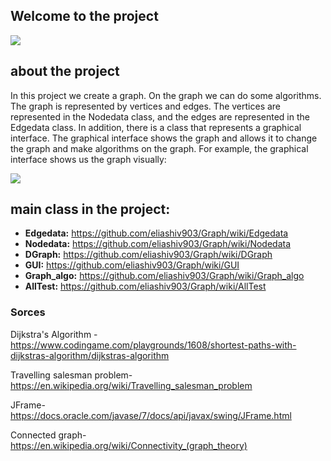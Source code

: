 ## Welcome to the project
![](https://user-images.githubusercontent.com/58138902/71572153-7f9c0f00-2ae6-11ea-9ad8-14a221f30d10.jpg)
## about the project
In this project we create a graph. On the graph we can do some algorithms. The graph is represented by vertices and edges.
The vertices are represented in the Nodedata class, and the edges are represented in the Edgedata class.
In addition, there is a class that represents a graphical interface. The graphical interface shows the graph and allows it to change the graph and make algorithms on the graph.
For example, the graphical interface shows us the graph visually:

![](https://user-images.githubusercontent.com/58138902/71573283-c3454780-2aeb-11ea-82b5-05154cd10db7.png)

## main class in the project: 
- **Edgedata:** https://github.com/eliashiv903/Graph/wiki/Edgedata
- **Nodedata:** https://github.com/eliashiv903/Graph/wiki/Nodedata
- **DGraph:** https://github.com/eliashiv903/Graph/wiki/DGraph
- **GUI:** https://github.com/eliashiv903/Graph/wiki/GUI
- **Graph_algo:** https://github.com/eliashiv903/Graph/wiki/Graph_algo  
- **AllTest:** https://github.com/eliashiv903/Graph/wiki/AllTest
### Sorces

Dijkstra's Algorithm - https://www.codingame.com/playgrounds/1608/shortest-paths-with-dijkstras-algorithm/dijkstras-algorithm

Travelling salesman problem- https://en.wikipedia.org/wiki/Travelling_salesman_problem

JFrame- https://docs.oracle.com/javase/7/docs/api/javax/swing/JFrame.html

Connected graph- https://en.wikipedia.org/wiki/Connectivity_(graph_theory)

